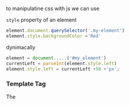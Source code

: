 to manipulatine css with js we can use 

`style` property of an element

```js
element.document.querySelector('.my-element')
element.style.backgroundColor ='Red'
```
dynimacally
```js
element = document.....('#my_element')
currentLeft = parseInt(element.style.left)
element.style.left = currentLeft +50 +'px';
```

### Template Tag

The <template> tag in HTML is used to declare fragments of HTML code that can be cloned and inserted into the document using JavaScript. This can be useful for dynamically generating content or components that are repeated on a page.

```HTML
<template id="my-template">
  <div class="card">
    <h2 class="title"></h2>
    <p class="description"></p>
  </div>
</template>

<div id="card-container"></div>

```
In this example, the <template> tag contains a card component with placeholders for the title and description. The id attribute is used to identify the template in JavaScript.

To manipulate the <template> tag using JavaScript, you can use the content property to access the contents of the template, and the cloneNode() method to create a copy of the template that can be inserted into the document.

```js
// Get the template and its contents
const template = document.getElementById("my-template");
const templateContent = template.content;

// Create a new card element by cloning the template
const card = templateContent.cloneNode(true);

// Set the title and description of the card
const title = card.querySelector(".title");
const description = card.querySelector(".description");
title.textContent = "My Card Title";
description.textContent = "This is my card description.";

// Insert the card into the document
const container = document.getElementById("card-container");
container.appendChild(card);
```